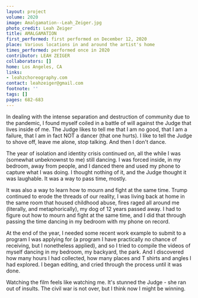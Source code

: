 ```yaml
---
layout: project
volume: 2020
image: Amalgamation--Leah_Zeiger.jpg
photo_credit: Leah Zeiger
title: AMALGAMATION
first_performed: first performed on December 12, 2020
place: Various locations in and around the artist's home
times_performed: performed once in 2020
contributor: LEAH ZEIGER
collaborators: []
home: Los Angeles, CA
links:
- leahzchoreography.com
contact: leahzeiger@gmail.com
footnote: ''
tags: []
pages: 682-683
---
```




In dealing with the intense separation and destruction of community due to the pandemic, I found myself coiled in a battle of will against the Judge that lives inside of me. The Judge likes to tell me that I am no good, that I am a failure, that I am in fact NOT a dancer (that one hurts). I like to tell the Judge to shove off, leave me alone, stop talking. And then I don't dance.

The year of isolation and identity crisis continued on, all the while I was (somewhat unbeknownst to me) still dancing. I was forced inside, in my bedroom, away from people, and I danced there and used my phone to capture what I was doing. I thought nothing of it, and the Judge thought it was laughable. It was a way to pass time, mostly.

It was also a way to learn how to mourn and fight at the same time. Trump continued to erode the threads of our reality, I was living back at home in the same room that housed childhood abuse, fires raged all around me (literally, and metaphorically), my dog of 12 years passed away. I had to figure out how to mourn and fight at the same time, and I did that through passing the time dancing in my bedroom with my phone on record.

At the end of the year, I needed some recent work example to submit to a program I was applying for (a program I have practically no chance of receiving, but I nonetheless applied), and so I tried to compile the videos of myself dancing in my bedroom, my backyard, the park. And I discovered how many hours I had collected, how many places and T shirts and angles I had explored. I began editing, and cried through the process until it was done.

Watching the film feels like watching me. It's stunned the Judge - she ran out of insults. The civil war is not over, but I think now I might be winning.
